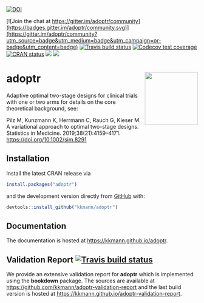[![DOI](https://zenodo.org/badge/DOI/10.5281/zenodo.2616951.svg)](https://doi.org/10.5281/zenodo.2616951)

[![Join the chat at https://gitter.im/adoptr/community](https://badges.gitter.im/adoptr/community.svg)](https://gitter.im/adoptr/community?utm_source=badge&utm_medium=badge&utm_campaign=pr-badge&utm_content=badge)
[![Travis build status](https://travis-ci.org/kkmann/adoptr.svg?branch=master)](https://travis-ci.org/kkmann/adoptr)
[![Codecov test coverage](https://codecov.io/gh/kkmann/adoptr/branch/master/graph/badge.svg)](https://codecov.io/gh/kkmann/adoptr?branch=master)
[![CRAN status](https://www.r-pkg.org/badges/version/adoptr)](https://cran.r-project.org/package=adoptr)
[![](http://cranlogs.r-pkg.org/badges/last-month/adoptr?color=green)](https://cran.r-project.org/package=adoptr)
[![](http://cranlogs.r-pkg.org/badges/grand-total/adoptr?color=green)](https://cran.r-project.org/package=adoptr)


# adoptr <a href='https://github.com/kkmann/adoptr'><img src='man/figures/logo.png' align="right" height="139" /></a>


Adaptive optimal two-stage designs for clinical trials with one or two arms for details on the core theoretical background, see:

Pilz M, Kunzmann K, Herrmann C, Rauch G, Kieser M. A variational approach to
optimal two-stage designs. Statistics in Medicine. 2019;38(21):4159–4171.
https://doi.org/10.1002/sim.8291



## Installation

Install the latest CRAN release via

```r
install.packages("adoptr")
```

and the development version directly from [GitHub](https://github.com/) with:

```r
devtools::install_github("kkmann/adoptr")
```



## Documentation

The documentation is hosted at https://kkmann.github.io/adoptr.



## Validation Report [![Travis build status](https://travis-ci.com/kkmann/adoptr-validation-report.svg?branch=master)](https://travis-ci.com/kkmann/adoptr-validation-report)

We provide an extensive validation report for **adoptr** which is implemented 
using the **bookdown** package.
The sources are available at https://github.com/kkmann/adoptr-validation-report and
the last build version is hosted at https://kkmann.github.io/adoptr-validation-report.
